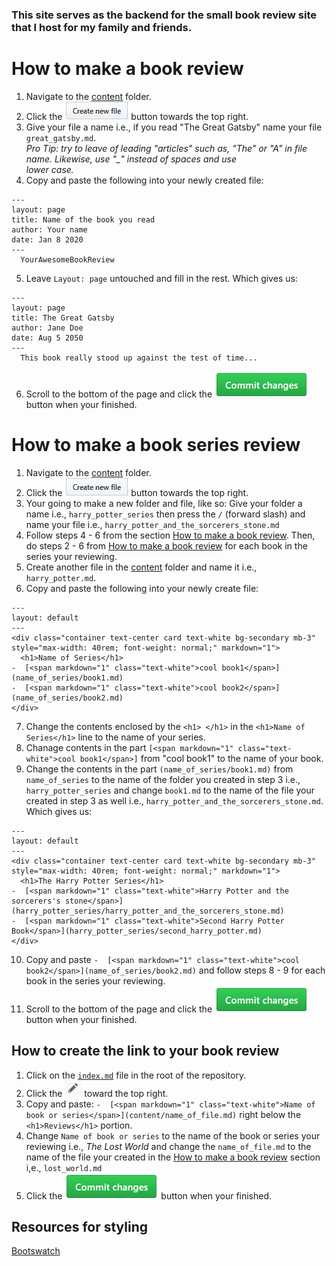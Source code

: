 ### This site serves as the backend for the small book review site that I host for my family and friends.
 

# How to make a book review   

1. Navigate to the [content](content/) folder.
2. Click the ![](https://github.com/PlacidPenguin/PlacidPenguin.github.io/blob/master/resources/create_new_file_btn.PNG) button towards the top right.
3. Give your file a name i.e., if you read "The Great Gatsby" name your file ```great_gatsby.md```.  
   *Pro Tip: try to leave of leading "articles" such as, "The" or "A" in file name. Likewise, use "_" instead of spaces and use     
   lower case.*
4. Copy and paste the following into your newly created file:
```
---
layout: page
title: Name of the book you read
author: Your name
date: Jan 8 2020
---
  YourAwesomeBookReview 
```
5. Leave ```Layout: page``` untouched and fill in the rest. Which gives us:
```
---
layout: page
title: The Great Gatsby
author: Jane Doe
date: Aug 5 2050
---
  This book really stood up against the test of time... 
```
6. Scroll to the bottom of the page and click the ![](https://github.com/PlacidPenguin/PlacidPenguin.github.io/blob/master/resources/commit_btn.PNG) button when your finished.


# How to make a book series review
1. Navigate to the [content](content/) folder.
2. Click the ![](https://github.com/PlacidPenguin/PlacidPenguin.github.io/blob/master/resources/create_new_file_btn.PNG) button towards the top right.
3. Your going to make a new folder and file, like so: Give your folder a name i.e., ```harry_potter_series``` then press the ``` / ``` (forward slash) and name your file i.e., ```harry_potter_and_the_sorcerers_stone.md```
4. Follow steps 4 - 6 from the section [How to make a book review](#how-to-make-a-book-review). Then, do steps 2 - 6 from [How to make a book review](#how-to-make-a-book-review) for each book in the series your reviewing.
5. Create another file in the [content](content/) folder and name it i.e., ```harry_potter.md```.
6. Copy and paste the following into your newly create file: 
```
---
layout: default
---
<div class="container text-center card text-white bg-secondary mb-3" style="max-width: 40rem; font-weight: normal;" markdown="1">
  <h1>Name of Series</h1>
-  [<span markdown="1" class="text-white">cool book1</span>](name_of_series/book1.md)
-  [<span markdown="1" class="text-white">cool book2</span>](name_of_series/book2.md)
</div>
```
7. Change the contents enclosed by the ```<h1> </h1>``` in the ```<h1>Name of Series</h1>``` line to the name of your series.
8. Chanage contents in the part ```[<span markdown="1" class="text-white">cool book1</span>]``` from "cool book1" to the name of your book.
9. Change the contents in the part ```(name_of_series/book1.md)``` from ```name_of_series``` to the name of the folder you created in step 3 i.e., ```harry_potter_series``` and change ```book1.md``` to the name of the file your created in step 3 as well i.e., ```harry_potter_and_the_sorcerers_stone.md```. Which gives us:
```
---
layout: default
---
<div class="container text-center card text-white bg-secondary mb-3" style="max-width: 40rem; font-weight: normal;" markdown="1">
  <h1>The Harry Potter Series</h1>
-  [<span markdown="1" class="text-white">Harry Potter and the sorcerers's stone</span>](harry_potter_series/harry_potter_and_the_sorcerers_stone.md)
-  [<span markdown="1" class="text-white">Second Harry Potter Book</span>](harry_potter_series/second_harry_potter.md)
</div>
```
10. Copy and paste ```-  [<span markdown="1" class="text-white">cool book2</span>](name_of_series/book2.md)``` and follow steps 8 - 9 for each book in the series your reviewing.
11. Scroll to the bottom of the page and click the ![](https://github.com/PlacidPenguin/PlacidPenguin.github.io/blob/master/resources/commit_btn.PNG) button when your finished.

## How to create the link to your book review
1. Click on the [```index.md```](index.md) file in the root of the repository.
2. Click the ![](https://github.com/PlacidPenguin/PlacidPenguin.github.io/blob/master/resources/edit_btn.PNG) toward the top right.
3. Copy and paste: ```-  [<span markdown="1" class="text-white">Name of book or series</span>](content/name_of_file.md)``` right below the ``` <h1>Reviews</h1>``` portion.
4. Change ```Name of book or series``` to the name of the book or series your reviewing i.e., *The Lost World* and change the ```name_of_file.md``` to the name of the file your created in the [How to make a book review](#how-to-make-a-book-review) section i,e., ```lost_world.md```
5. Click the ![](https://github.com/PlacidPenguin/PlacidPenguin.github.io/blob/master/resources/commit_btn.PNG) button when your finished.


## Resources for styling
[Bootswatch](https://bootswatch.com/sketchy/)
